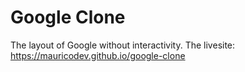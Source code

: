 # Google Clone 
The layout of Google without interactivity.
The livesite: https://mauricodev.github.io/google-clone
